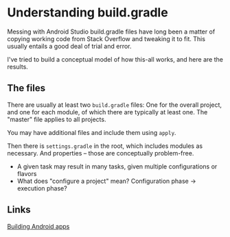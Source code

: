 # Understanding build.gradle

Messing with Android Studio build.gradle files have long been a matter of copying working code from Stack Overflow and tweaking it to fit. This usually entails a good deal of trial and error.

I've tried to build a conceptual model of how this-all works, and here are the results.

## The files

There are usually at least two `build.gradle` files: One for the overall project, and one for each module, of which there are typically at least one. The "master" file applies to all projects.

You may have additional files and include them using `apply`.

Then there is `settings.gradle` in the root, which includes modules as necessary. And properties &ndash; those are conceptually problem-free.

* A given task may result in many tasks, given multiple configurations or flavors
* What does "configure a project" mean? Configuration phase -> execution phase?

## Links

[Building Android apps](https://guides.gradle.org/building-android-apps/)
